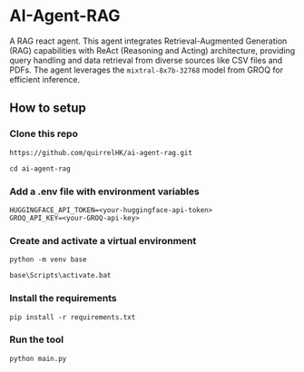 # AI-Agent-RAG

A RAG react agent. This agent integrates Retrieval-Augmented Generation (RAG) capabilities with ReAct (Reasoning and Acting) architecture, providing query handling and data retrieval from diverse sources like CSV files and PDFs. The agent leverages the `mixtral-8x7b-32768` model from GROQ for efficient inference.

## How to setup
### Clone this repo
```console
https://github.com/quirrelHK/ai-agent-rag.git

cd ai-agent-rag
```

### Add a .env file with environment variables
```
HUGGINGFACE_API_TOKEN=<your-huggingface-api-token>
GROQ_API_KEY=<your-GROQ-api-key>
```

### Create and activate a virtual environment
```console
python -m venv base

base\Scripts\activate.bat
```

### Install the requirements
```console
pip install -r requirements.txt
```

### Run the tool
```bash
python main.py
```